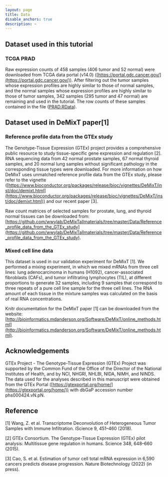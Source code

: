 ```yaml
---
layout: page
title: Data
disable_anchors: true
description: ~
---
```


## Dataset used in this tutorial
### TCGA PRAD
Raw expression counts of 458 samples (406 tumor and 52 normal) were downloaded from TCGA data portal (v14.0) ([https://portal.gdc.cancer.gov/](https://portal.gdc.cancer.gov/)). After filtering out the tumor samples whose expression profiles are highly similar to those of normal samples, and the normal samples whose expression profiles are highly similar to those of tumor samples, 342 samples (295 tumor and 47 normal) are remaining and used in the tutorial. The row counts of these samples contained in the file ([PRAD.RData](./etc/PRAD.RData)). 

## Dataset used in DeMixT paper[1]
### Reference profile data from the GTEx study
The Genotype-Tissue Expression (GTEx) project provides a comprehensive public resource to study tissue-specific gene expression and regulation [2]. RNA sequencing data from 42 normal prostate samples, 67 normal thyroid samples, and 20 normal lung samples without significant pathology in the corresponding tissue types were downloaded. For more information on how DeMixT uses unmatched reference profile data from the GTEx study, please refer to the vignette ([https://www.bioconductor.org/packages/release/bioc/vignettes/DeMixT/inst/doc/demixt.html](https://www.bioconductor.org/packages/release/bioc/vignettes/DeMixT/inst/doc/demixt.html)) and our recent paper [3].

Raw count matrices of selected samples for prostate, lung, and thyroid normal tissues can be downloaded from: [https://github.com/wwylab/DeMixTallmaterials/tree/master/Data/Reference_profile_data_from_the_GTEx_study](https://github.com/wwylab/DeMixTallmaterials/tree/master/Data/Reference_profile_data_from_the_GTEx_study).

### Mixed cell line data
This dataset is used in our validation experiment for DeMixT [1]. We performed a mixing experiment, in which we mixed mRNAs from three cell lines: lung adenocarcinoma in humans (H1092), cancer-associated fibroblasts (CAFs), and tumor infiltrating lymphocytes (TIL), at different proportions to generate 32 samples, including 9 samples that correspond to three repeats of a pure cell line sample for the three cell lines. The RNA amount of each tissue in the mixture samples was calculated on the basis of real RNA concentrations.

Knitr documentation for the DeMixT paper [1] can be downloaded from the website: [http://bioinformatics.mdanderson.org/Software/DeMixT/online_methods.html](http://bioinformatics.mdanderson.org/Software/DeMixT/online_methods.html).

## Acknowledgements
GTEx Project - The Genotype-Tissue Expression (GTEx) Project was supported by the Common Fund of the Office of the Director of the National Institutes of Health, and by NCI, NHGRI, NHLBI, NIDA, NIMH, and NINDS. The data used for the analyses described in this manuscript were obtained from the GTEx Portal ([https://gtexportal.org/home/](https://gtexportal.org/home/)) with dbGaP accession number phs000424.vN.pN.

## Reference

[1] Wang, Z. et al. Transcriptome Deconvolution of Heterogeneous Tumor Samples with Immune Infiltration. iScience 9, 451–460 (2018).

[2] GTEx Consortium. The Genotype-Tissue Expression (GTEx) pilot analysis: Multitissue gene regulation in humans. Science 348, 648–660 (2015).

[3] Cao, S. et al. Estimation of tumor cell total mRNA expression in 6,590 cancers predicts disease progression. Nature Biotechnology (2022) (in press).



